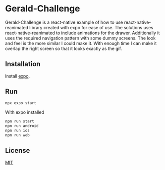 # Gerald-Challenge

Gerald-Challenge is a react-native example of how to use react-native-reanimated library created with expo for ease of use.
The solutions uses react-native-reanimated to include animations for the drawer.
Additionally it uses the required navigation pattern with some dummy screens.
The look and feel is the more similar I could make it. With enough time I can make it overlap the right screen so that it looks exactly as the gif.

## Installation

Install [expo](https://docs.expo.dev/get-started/installation/).

## Run
```bash
npx expo start
```

With expo installed
```bash
npm run start
npm run android
npm run ios
npm run web
```


## License

[MIT](https://choosealicense.com/licenses/mit/)